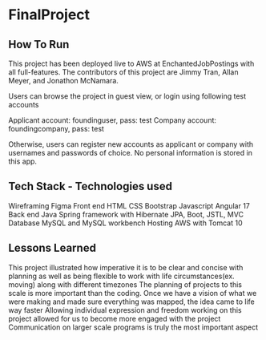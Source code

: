 # FinalProject

## How To Run
This project has been deployed live to AWS at EnchantedJobPostings with all full-features. The contributors of this project are Jimmy Tran, Allan Meyer, and Jonathon McNamara.

Users can browse the project in guest view, or login using following test accounts

Applicant account: foundinguser, pass: test
Company account: foundingcompany, pass: test

Otherwise, users can register new accounts as applicant or company with usernames and passwords of choice. No personal information is stored in this app.


## Tech Stack - Technologies used
Wireframing
Figma
Front end
HTML
CSS
Bootstrap
Javascript
Angular 17
Back end
Java
Spring framework with Hibernate
JPA, Boot, JSTL, MVC
Database
MySQL and MySQL workbench
Hosting
AWS with Tomcat 10

## Lessons Learned
This project illustrated how imperative it is to be clear and concise with planning as well as being flexible to work with life circumstances(ex. moving) along with different timezones
The planning of projects to this scale is more important than the coding. Once we have a vision of what we were making and made sure everything was mapped, the idea came to life way faster
Allowing individual expression and freedom working on this project allowed for us to become more engaged with the project
Communication on larger scale programs is truly the most important aspect
